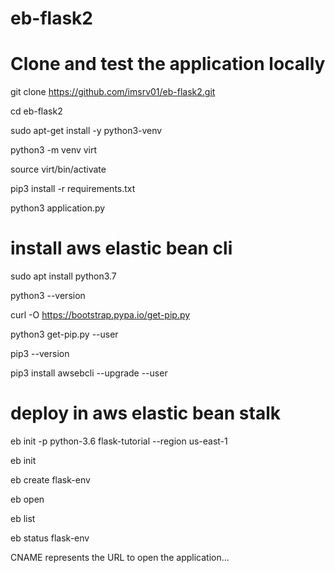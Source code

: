 # eb-flask2

# Clone and test the application locally
git clone https://github.com/imsrv01/eb-flask2.git

cd eb-flask2

sudo apt-get install -y python3-venv

python3 -m venv virt

source virt/bin/activate

pip3 install -r requirements.txt

python3 application.py

# install aws elastic bean cli

sudo apt install python3.7

python3 --version

curl -O https://bootstrap.pypa.io/get-pip.py

python3 get-pip.py --user

pip3 --version

pip3 install awsebcli --upgrade --user

# deploy in aws elastic bean stalk
eb init -p python-3.6 flask-tutorial --region us-east-1

eb init

eb create flask-env

eb open

eb list

eb status flask-env

CNAME represents the URL to open the application...
